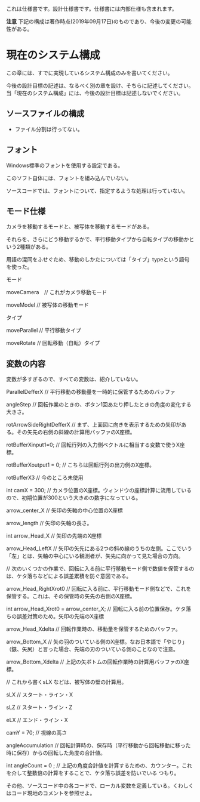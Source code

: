 これは仕様書です。設計仕様書です。仕様書には内部仕様も含まれます。  

__注意__  下記の構成は著作時点(2019年09月17日)のものであり、今後の変更の可能性がある。

# 現在のシステム構成
この章には、すでに実現しているシステム構成のみを書いてください。  

今後の設計目標の記述は、なるべく別の章を設け、そちらに記述してください。当「現在のシステム構成」には、今後の設計目標は記述しないでください。  

## ソースファイルの構成
- ファイル分割は行ってない。

## フォント
Windows標準のフォントを使用する設定である。

このソフト自体には、フォントを組み込んでいない。  

ソースコードでは、フォントについて、指定するような処理は行っていない。  


## モード仕様

カメラを移動するモードと、被写体を移動するモードがある。


それらを、さらにどう移動するかで、平行移動タイプから自転タイプの移動かという2種類がある。

用語の混同をふせぐため、移動のしかたについては「タイプ」typeという語句を使った。


モード

moveCamera　// これがカメラ移動モード

moveModel // 被写体の移動モード


タイプ

moveParallel // 平行移動タイプ

moveRotate // 回転移動（自転）タイプ



## 変数の内容
変数が多すぎるので、すべての変数は、紹介していない。  

ParallelDefferX // 平行移動の移動量を一時的に保管するためのバッファ

angleStep // 回転作業のときの、ボタン1回あたり押したときの角度の変化する大きさ。

rotArrowSideRightDefferX // まず、上面図に向きを表示するための矢印がある。その矢先の右側の斜線の計算用バッファのX座標。


rotBufferXinput1=0; // 回転行列の入力側ベクトルに相当する変数で使うX座標。

rotBufferXoutput1 = 0; // こちらは回転行列の出力側のX座標。

rotBufferX3 // 今のところ未使用


int camX = 300; // カメラ位置のX座標。ウィンドウの座標計算に流用しているので、初期位置が300という大きめの数字になっている。


arrow_center_X // 矢印の矢軸の中心位置のX座標

arrow_length // 矢印の矢軸の長さ。


int arrow_Head_X  // 矢印の先端のX座標

arrow_Head_LeftX // 矢印の矢先にある2つの斜め線のうちの左側。ここでいう「左」とは、矢軸の中心にいる観測者が、矢先に向かって見た場合の方向。


// 次のいくつかの作業で、回転に入る前に平行移動モード側で数値を保管するのは、ケタ落ちなどによる誤差累積を防ぐ意図である。

arrow_Head_RightXrot0 // 回転に入る前に、平行移動モード側などで、これを保管する。これは、その保管時の矢先の右側のX座標。


int arrow_Head_Xrot0 = arrow_center_X; // 回転に入る前の位置保存。ケタ落ちの誤差対策のため。矢印の先端のX座標



arrow_Head_Xdelta // 回転作業時の、移動量を保管するためのバッファ。



arrow_Bottom_X // 矢の羽のついている側のX座標。なお日本語で「やじり」（鏃、矢尻）と言った場合、先端の刃のついている側のことなので注意。

 arrow_Bottom_Xdelta // 上記の矢ボトムの回転作業時の計算用バッファのX座標。


// これから書くsLX などは、被写体の壁の計算用。

sLX // スタート・ライン・X

sLZ // スタート・ライン・Z

eLX // エンド・ライン・X

camY = 70; // 視線の高さ


angleAccumulation // 回転計算時の、保存時（平行移動から回転移動に移った時に保存）からの回転した角度の合計値。

int angleCount = 0 ; // 上記の角度合計値を計算するための、カウンター。これを介して整数倍の計算をすることで、ケタ落ち誤差を防いでいる つもり。

その他、ソースコード中の各コードで、ローカル変数を定義している。くわしくはコード現地のコメントを参照せよ。
